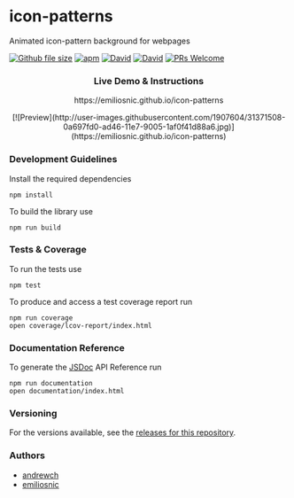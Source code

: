 # icon-patterns

Animated icon-pattern background for webpages

 [![Github file size](https://img.shields.io/github/size/emiliosnic/icon-patterns/src/icon-patterns.min.js.svg)]() [![apm](https://img.shields.io/apm/l/vim-mode.svg)]()  [![David](https://img.shields.io/david/emiliosnic/icon-patterns.svg)]() [![David](https://img.shields.io/david/dev/emiliosnic/icon-patterns.svg)]() [![PRs Welcome](https://img.shields.io/badge/PRs-welcome-brightgreen.svg)](http://makeapullrequest.com)

 <div align="center"> <h3>Live Demo & Instructions</h3><p>https://emiliosnic.github.io/icon-patterns</p>
   [![Preview](http://user-images.githubusercontent.com/1907604/31371508-0a697fd0-ad46-11e7-9005-1af0f41d88a6.jpg)](https://emiliosnic.github.io/icon-patterns)
 </div>

### Development Guidelines

Install the required dependencies
```
npm install
```

To build the library use

```
npm run build
```


### Tests & Coverage

To run the tests use

```
npm test
```
To produce and access a test coverage report run

```
npm run coverage
open coverage/lcov-report/index.html
```


### Documentation Reference

To generate the [JSDoc](http://usejsdoc.org/) API Reference run
```
npm run documentation
open documentation/index.html
```

### Versioning

For the versions available, see the [releases for this repository](https://github.com/emiliosnic/icon-patterns/tags).

### Authors
- [andrewch](http://andrewch.eu)
- [emiliosnic](https://github.com/emiliosnic)
